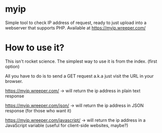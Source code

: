 # myip
Simple tool to check IP address of request, ready to just upload into a webserver that supports PHP. Available at https://myip.wreeper.com/
# How to use it?
This isn't rocket science. The simplest way to use it is from the index. (first option)

All you have to do is to send a GET request a.k.a just visit the URL in your browser.

https://myip.wreeper.com/ -> will return the ip address in plain text response

https://myip.wreeper.com/json/ -> will return the ip address in JSON response (for those who want it)

https://myip.wreeper.com/javascript/ -> will return the ip address in a JavaScript variable (useful for client-side websites, maybe?)
